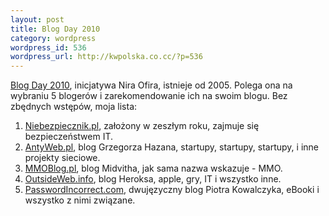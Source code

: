 ```yaml
--- 
layout: post
title: Blog Day 2010
category: wordpress
wordpress_id: 536
wordpress_url: http://kwpolska.co.cc/?p=536
---
```

[Blog Day 2010](http://blogday.org), inicjatywa Nira Ofira, istnieje od 2005. Polega ona na wybraniu 5 blogerów i zarekomendowanie ich na swoim blogu. Bez zbędnych wstępów, moja lista:
1. [Niebezpiecznik.pl][1], założony w zeszłym roku, zajmuje się bezpieczeństwem IT.
2. [AntyWeb.pl][2], blog Grzegorza Hazana, startupy, startupy, startupy, i inne projekty sieciowe.
3. [MMOBlog.pl][3], blog Midvitha, jak sama nazwa wskazuje - MMO.
4. [OutsideWeb.info][4], blog Heroksa, apple, gry, IT i wszystko inne.
5. [PasswordIncorrect.com][5], dwujęzyczny blog Piotra Kowalczyka,  eBooki i wszystko z nimi związane.

 [1]: http://niebezpiecznik.pl/
 [2]: http://antyweb.pl
 [3]: http://mmoblog.pl
 [4]: http://outsideweb.info
 [5]: http://www.passwordincorrect.com/
